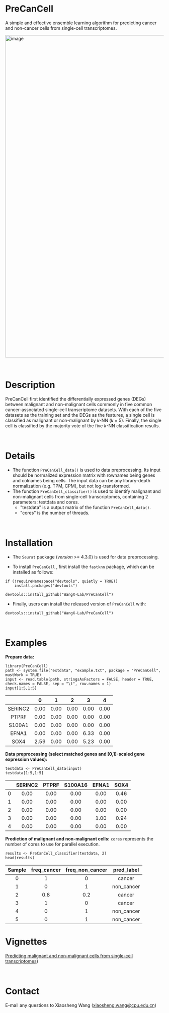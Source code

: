 # PreCanCell

A simple and effective ensemble learning algorithm for predicting cancer and non-cancer cells from single-cell transcriptomes.

<img width="1022" alt="image" src="./docs/PreCanCell_overview.png">

&nbsp;
&nbsp;
# Description

PreCanCell first identified the differentially expressed genes (DEGs) between malignant and non-malignant cells commonly in five common cancer-associated single-cell transcriptome datasets. With each of the five datasets as the training set and the DEGs as the features, a single cell is classified as malignant or non-malignant by *k*-NN (*k* = 5). Finally, the single cell is classified by the majority vote of the five *k*-NN classification results.

&nbsp;
&nbsp;
# Details

+ The function `PreCanCell_data()` is used to data preprocessing. Its input should be normalized expression matrix with rownames being genes and colnames being cells. The input data can be any library-depth normalization (e.g. TPM, CPM), but not log-transformed.
+ The function `PreCanCell_classifier()` is used to identify malignant and non-malignant cells from single-cell transcriptomes, containing 2 parameters: testdata and cores.
  + "testdata" is a output matrix of the function `PreCanCell_data()`.
  + "cores" is the number of threads.

&nbsp;
&nbsp;
# Installation

- The `Seurat` package (*version* >= 4.3.0) is used for data preprocessing.

- To install `PreCanCell` , first install the `fastknn` package, which can be installed as follows:
&nbsp;
```
if (!requireNamespace("devtools", quietly = TRUE))
    install.packages("devtools")
    
devtools::install_github("WangX-Lab/PreCanCell")
```

- Finally, users can install the released version of `PreCanCell` with:
&nbsp;
```
devtools::install_github("WangX-Lab/PreCanCell")
```

&nbsp;
&nbsp;
# Examples

**Prepare data:**
&nbsp;
```
library(PreCanCell)
path <- system.file("extdata", "example.txt", package = "PreCanCell", mustWork = TRUE)
input <- read.table(path, stringsAsFactors = FALSE, header = TRUE, check.names = FALSE, sep = "\t", row.names = 1)
input[1:5,1:5]
```

|         |  0   |  1   |  2   |  3   |  4   |
| :-----: | :--: | :--: | :--: | :--: | :--: |
| SERINC2 | 0.00 | 0.00 | 0.00 | 0.00 | 0.00 |
|  PTPRF  | 0.00 | 0.00 | 0.00 | 0.00 | 0.00 |
| S100A1  | 0.00 | 0.00 | 0.00 | 0.00 | 0.00 |
|  EFNA1  | 0.00 | 0.00 | 0.00 | 6.33 | 0.00 |
|  SOX4   | 2.59 | 0.00 | 0.00 | 5.23 | 0.00 |

**Data preprocessing (select matched genes and [0,1]-scaled gene expression values):**
&nbsp;
```
testdata <- PreCanCell_data(input)
testdata[1:5,1:5]
```

|      | SERINC2 | PTPRF | S100A16 | EFNA1 | SOX4 |
| :--: | :-----: | :---: | :-----: | :---: | :--: |
|  0   |  0.00   | 0.00  |  0.00   | 0.00  | 0.46 |
|  1   |  0.00   | 0.00  |  0.00   | 0.00  | 0.00 |
|  2   |  0.00   | 0.00  |  0.00   | 0.00  | 0.00 |
|  3   |  0.00   | 0.00  |  0.00   | 1.00  | 0.94 |
|  4   |  0.00   | 0.00  |  0.00   | 0.00  | 0.00 |


**Prediction of malignant and non-malignant cells:**
`cores` represents the number of cores to use for parallel execution. 
&nbsp;
```
results <- PreCanCell_classifier(testdata, 2)
head(results)
```

| Sample | freq_cancer | freq_non_cancer | pred_label |
| :----: | :---------: | :-------------: | :--------: |
|   0    |      1      |        0        |   cancer   |
|   1    |      0      |        1        | non_cancer |
|   2    |     0.8     |       0.2       |   cancer   |
|   3    |      1      |        0        |   cancer   |
|   4    |      0      |        1        | non_cancer |
|   5    |      0      |        1        | non_cancer |


# Vignettes
[Predicting malignant and non-malignant cells from single-cell transcriptomes](https://wangx-lab.github.io/PreCanCell/docs/index.html))

&nbsp;
&nbsp;
# Contact

E-mail any questions to Xiaosheng Wang (xiaosheng.wang@cpu.edu.cn)
